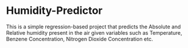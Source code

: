 # Humidity-Predictor
This is a simple regression-based project that predicts the Absolute and Relative humidity present in the air given variables such as Temperature, Benzene Concentration, Nitrogen Dioxide Concentration etc.
